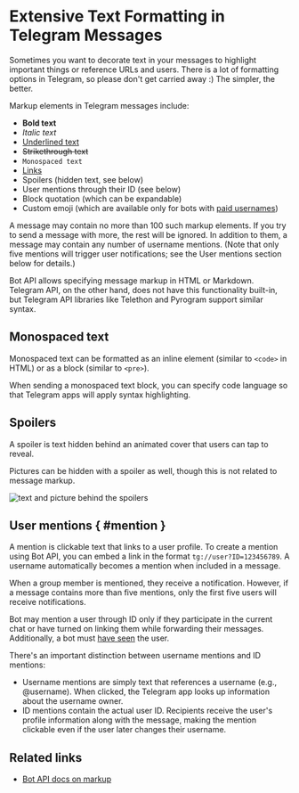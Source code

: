 # Extensive Text Formatting in Telegram Messages

Sometimes you want to decorate text in your messages to highlight important things or reference URLs and users.
There is a lot of formatting options in Telegram, so please don't get carried away :) The simpler, the better.

Markup elements in Telegram messages include:

- **Bold text**
- _Italic text_
- <u>Underlined text</u>
- <del>Strikethrough text</del>
- `Monospaced text`
- [Links](#)
- Spoilers (hidden text, see below)
- User mentions through their ID (see below)
- Block quotation (which can be expandable)
- Custom emoji (which are available only for bots with [paid usernames](../dev/usernames))

A message may contain no more than 100 such markup elements. If you try to send a message with more,
the rest will be ignored.
In addition to them, a message may contain any number of username mentions. 
(Note that only five mentions will trigger user notifications; see the User mentions section below for details.)

Bot API allows specifying message markup in HTML or Markdown. 
Telegram API, on the other hand, does not have this functionality built-in,
but Telegram API libraries like Telethon and Pyrogram support similar syntax.

## Monospaced text

Monospaced text can be formatted as an inline element (similar to `<code>` in HTML) or as a block (similar to `<pre>`).

When sending a monospaced text block, you can specify code language so that Telegram apps will apply syntax highlighting.

## Spoilers

A spoiler is text hidden behind an animated cover that users can tap to reveal.

Pictures can be hidden with a spoiler as well, though this is not related to message markup.

![text and picture behind the spoilers](/pictures/book/spoilers.png)

## User mentions { #mention }

A mention is clickable text that links to a user profile. 
To create a mention using Bot API, you can embed a link in the format `tg://user?ID=123456789`. 
A username automatically becomes a mention when included in a message.

When a group member is mentioned, they receive a notification. 
However, if a message contains more than five mentions, only the first five users will receive notifications.

Bot may mention a user through ID only if they participate in the current chat or have turned on linking them 
while forwarding their messages. Additionally, a bot must [have seen](../chats/pm#seen-users) the user.

There's an important distinction between username mentions and ID mentions:
- Username mentions are simply text that references a username (e.g., @username). When clicked, the Telegram app looks up information about the username owner.
- ID mentions contain the actual user ID. Recipients receive the user's profile information along with the message, making the mention clickable even if the user later changes their username.

## Related links

- [Bot API docs on markup](https://core.telegram.org/bots/api#formatting-options)
